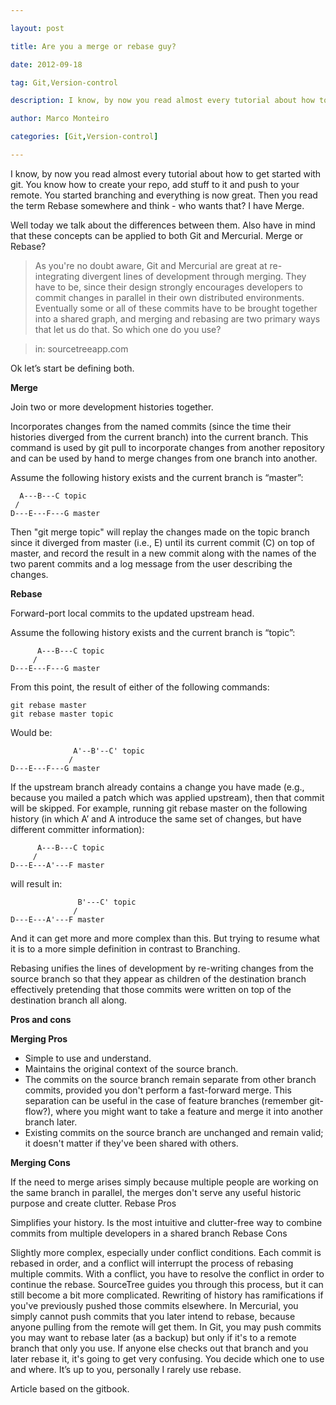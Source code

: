 ---
layout: post
title: Are you a merge or rebase guy?
date: 2012-09-18
tag: Git,Version-control
description: I know, by now you read almost every tutorial about how to get started with git. You know how to create your repo, add stuff to it and push to
author: Marco Monteiro
categories: [Git,Version-control]
---

I know, by now you read almost every tutorial about how to get started with git. You know how to create your repo, add stuff to it and push to your remote. You started branching and everything is now great. Then you read the term Rebase somewhere and think - who wants that? I have Merge. 

Well today we talk about the differences between them. Also have in mind that these concepts can be applied to both Git and Mercurial.
Merge or Rebase?
<!--more-->

> As you're no doubt aware, Git and Mercurial are great at re-integrating divergent lines of development through merging. They have to be, since their design strongly encourages developers to commit changes in parallel in their own distributed environments. Eventually some or all of these commits have to be brought together into a shared graph, and merging and rebasing are two primary ways that let us do that. So which one do you use?

> in: sourcetreeapp.com

Ok let’s start be defining both.

**Merge**

Join two or more development histories together.

Incorporates changes from the named commits (since the time their histories diverged from the current branch) into the current branch. This command is used by git pull to incorporate changes from another repository and can be used by hand to merge changes from one branch into another.

Assume the following history exists and the current branch is “master”: 

	  A---B---C topic
	 /
    D---E---F---G master

Then "git merge topic" will replay the changes made on the topic branch since it diverged from master (i.e., E) until its current commit (C) on top of master, and record the result in a new commit along with the names of the two parent commits and a log message from the user describing the changes.

**Rebase**

Forward-port local commits to the updated upstream head.

Assume the following history exists and the current branch is “topic”:

          A---B---C topic
         /
    D---E---F---G master

From this point, the result of either of the following commands:

    git rebase master
    git rebase master topic

Would be:

                  A'--B'--C' topic
                 /
    D---E---F---G master

If the upstream branch already contains a change you have made (e.g., because you mailed a patch which was applied upstream), then that commit will be skipped. For example, running git rebase master on the following history (in which A’ and A introduce the same set of changes, but have different committer information):

          A---B---C topic
         /
    D---E---A'---F master

will result in:

                   B'---C' topic
                  /
    D---E---A'---F master

And it can get more and more complex than this. But trying to resume what it is to a more simple definition in contrast to Branching.

Rebasing unifies the lines of development by re-writing changes from the source branch so that they appear as children of the destination branch effectively pretending that those commits were written on top of the destination branch all along. 

**Pros and cons**

**Merging Pros**

* Simple to use and understand.
* Maintains the original context of the source branch.
* The commits on the source branch remain separate from other branch commits, provided you don't perform a fast-forward merge. This separation can be useful in the case of feature branches (remember git-flow?), where you might want to take a feature and merge it into another branch later.
* Existing commits on the source branch are unchanged and remain valid; it doesn't matter if they've been shared with others.

**Merging Cons**

If the need to merge arises simply because multiple people are working on the same branch in parallel, the merges don't serve any useful historic purpose and create clutter.
Rebase Pros

Simplifies your history.
Is the most intuitive and clutter-free way to combine commits from multiple developers in a shared branch
Rebase Cons

Slightly more complex, especially under conflict conditions. Each commit is rebased in order, and a conflict will interrupt the process of rebasing multiple commits. With a conflict, you have to resolve the conflict in order to continue the rebase. SourceTree guides you through this process, but it can still become a bit more complicated.
Rewriting of history has ramifications if you've previously pushed those commits elsewhere. In Mercurial, you simply cannot push commits that you later intend to rebase, because anyone pulling from the remote will get them. In Git, you may push commits you may want to rebase later (as a backup) but only if it's to a remote branch that only you use. If anyone else checks out that branch and you later rebase it, it's going to get very confusing.
You decide which one to use and where. It’s up to you, personally I rarely use rebase.

Article based on the gitbook.